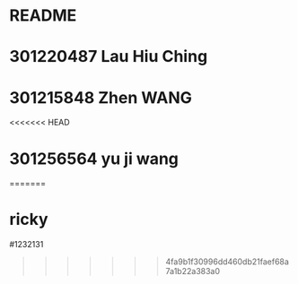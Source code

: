 # README

# 301220487 Lau Hiu Ching
# 301215848 Zhen WANG
<<<<<<< HEAD
# 301256564 yu ji wang
=======
# ricky

#1232131
>>>>>>> 4fa9b1f30996dd460db21faef68a7a1b22a383a0
